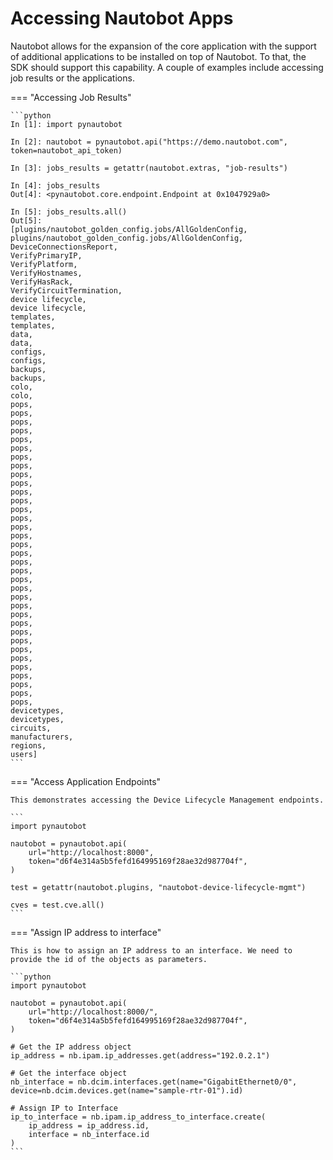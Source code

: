 # Accessing Nautobot Apps

Nautobot allows for the expansion of the core application with the support of additional applications to be installed on top of Nautobot. To that, the SDK should support this capability. A couple of examples include accessing job results or the applications.

=== "Accessing Job Results"

    ```python
    In [1]: import pynautobot

    In [2]: nautobot = pynautobot.api("https://demo.nautobot.com", token=nautobot_api_token)

    In [3]: jobs_results = getattr(nautobot.extras, "job-results")

    In [4]: jobs_results
    Out[4]: <pynautobot.core.endpoint.Endpoint at 0x1047929a0>

    In [5]: jobs_results.all()
    Out[5]:
    [plugins/nautobot_golden_config.jobs/AllGoldenConfig,
    plugins/nautobot_golden_config.jobs/AllGoldenConfig,
    DeviceConnectionsReport,
    VerifyPrimaryIP,
    VerifyPlatform,
    VerifyHostnames,
    VerifyHasRack,
    VerifyCircuitTermination,
    device lifecycle,
    device lifecycle,
    templates,
    templates,
    data,
    data,
    configs,
    configs,
    backups,
    backups,
    colo,
    colo,
    pops,
    pops,
    pops,
    pops,
    pops,
    pops,
    pops,
    pops,
    pops,
    pops,
    pops,
    pops,
    pops,
    pops,
    pops,
    pops,
    pops,
    pops,
    pops,
    pops,
    pops,
    pops,
    pops,
    pops,
    pops,
    pops,
    pops,
    pops,
    pops,
    pops,
    pops,
    pops,
    pops,
    pops,
    pops,
    devicetypes,
    devicetypes,
    circuits,
    manufacturers,
    regions,
    users]
    ```

=== "Access Application Endpoints"

    This demonstrates accessing the Device Lifecycle Management endpoints.

    ```
    import pynautobot

    nautobot = pynautobot.api(
        url="http://localhost:8000",
        token="d6f4e314a5b5fefd164995169f28ae32d987704f",
    )

    test = getattr(nautobot.plugins, "nautobot-device-lifecycle-mgmt")

    cves = test.cve.all()
    ```

=== "Assign IP address to interface"

    This is how to assign an IP address to an interface. We need to provide the id of the objects as parameters.

    ```python
    import pynautobot

    nautobot = pynautobot.api(
        url="http://localhost:8000/",
        token="d6f4e314a5b5fefd164995169f28ae32d987704f",
    )

    # Get the IP address object
    ip_address = nb.ipam.ip_addresses.get(address="192.0.2.1")

    # Get the interface object
    nb_interface = nb.dcim.interfaces.get(name="GigabitEthernet0/0", device=nb.dcim.devices.get(name="sample-rtr-01").id)

    # Assign IP to Interface
    ip_to_interface = nb.ipam.ip_address_to_interface.create(
        ip_address = ip_address.id,
        interface = nb_interface.id
    )
    ```
